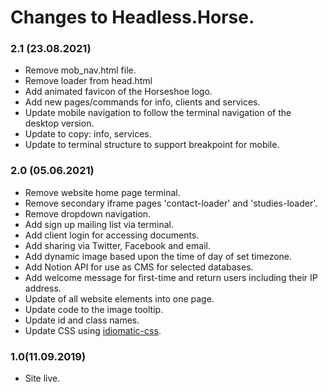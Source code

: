 # Changes to Headless.Horse.

### 2.1 (23.08.2021)
* Remove mob_nav.html file.
* Remove loader from head.html
* Add animated favicon of the Horseshoe logo.
* Add new pages/commands for info, clients and services.
* Update mobile navigation to follow the terminal navigation of the desktop version.
* Update to copy: info, services.
* Update to terminal structure to support breakpoint for mobile.

### 2.0 (05.06.2021)
* Remove website home page terminal.
* Remove secondary iframe pages 'contact-loader' and 'studies-loader'.
* Remove dropdown navigation.
* Add sign up mailing list via terminal.
* Add client login for accessing documents.
* Add sharing via Twitter, Facebook and email.
* Add dynamic image based upon the time of day of set timezone.
* Add Notion API for use as CMS for selected databases.
* Add welcome message for first-time and return users including their IP address.
* Update of all website elements into one page.
* Update code to the image tooltip.
* Update id and class names.
* Update CSS using [idiomatic-css](https://github.com/necolas/idiomatic-css).

### 1.0(11.09.2019)
* Site live.
